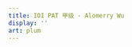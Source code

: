 ```yaml
---
title: IOI PAT 甲级 - Alomerry Wu
display: ''
art: plum
---
```


<SubNav />

<IOINavBar />

<ListCategory only-date type="ioi/pat-a" />
